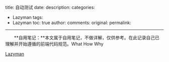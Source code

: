 title: 自动测试
date: 
description: 
categories:
- Lazyman
tags:
- Lazyman
toc: true
author: 
comments:
original:
permalink: 
---

　　**自用笔记：**本文属于自用笔记，不做详解，仅供参考。在此记录自己已理解并开始遵循的前端代码规范。What How Why
<!-- more -->

[Lazyman](https://github.com/easonhan007/lazyman/wiki )
[]()
